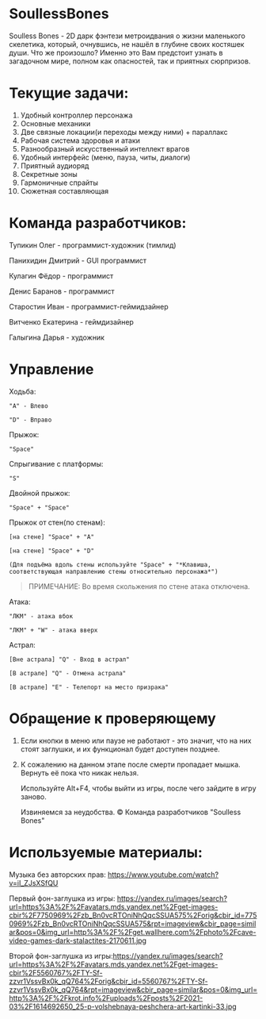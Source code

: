 # SoullessBones
Soulless Bones - 2D дарк фэнтези метроидвания о жизни маленького скелетика, который, очнувшись, не нашёл в глубине своих костяшек души. Что же произошло? Именно это 
Вам предстоит узнать в загадочном мире, полном как опасностей, так и приятных сюрпризов.

# Текущие задачи:
1) Удобный контроллер персонажа
2) Основные механики
3) Две связные локации(и переходы между ними) + параллакс 
4) Рабочая система здоровья и атаки
5) Разнообразный искусственный интеллект врагов
6) Удобный интерфейс (меню, пауза, читы, диалоги)
7) Приятный аудиоряд
8) Секретные зоны
9) Гармоничные спрайты
10) Сюжетная составляющая

# Команда разработчиков:
Тупикин Олег - программист-художник (тимлид)

Панихидин Дмитрий - GUI программист

Кулагин Фёдор - программист

Денис Баранов - программист

Старостин Иван - программист-геймидзайнер

Витченко Екатерина - геймдизайнер

Галыгина Дарья - художник

# Управление

Ходьба:

	"A" - Влево

	"D" - Вправо

Прыжок:

	"Space"

Спрыгивание с платформы:

	"S"

Двойной прыжок:

	"Space" + "Space"

Прыжок от стен(по стенам):

	[на стене] "Space" + "A"

	[на стене] "Space" + "D"

	(Для подъёма вдоль стены используйте "Space" + "*Клавиша, соответствующая направлению стены относительно персонажа*")

>ПРИМЕЧАНИЕ: Во время скольжения по стене атака отключена.

Атака:

	"ЛКМ" - атака вбок

	"ЛКМ" + "W" - атака вверх

Астрал:

	[Вне астрала] "Q" - Вход в астрал"

	[В астрале] "Q" - Отмена астрала"
  
	[В астрале] "E" - Телепорт на место призрака"

# Обращение к проверяющему
1. Если кнопки в меню или паузе не работают - это значит, что на них стоят заглушки, и их функционал будет доступен позднее.

2. К сожалению на данном этапе после смерти пропадает мышка. Вернуть её пока что никак нельзя.

   Используйте Alt+F4, чтобы выйти из игры, после чего зайдите в игру заново.

   Извиняемся за неудобства. © Команда разработчиков "Soulless Bones"

# Используемые материалы:
Музыка без авторских прав: https://www.youtube.com/watch?v=iI_ZJsXSfQU

Первый фон-заглушка из игры: https://yandex.ru/images/search?url=https%3A%2F%2Favatars.mds.yandex.net%2Fget-images-cbir%2F7750969%2Fzb_Bn0vcRTOniNhQqcSSUA575%2Forig&cbir_id=7750969%2Fzb_Bn0vcRTOniNhQqcSSUA575&rpt=imageview&cbir_page=similar&pos=0&img_url=http%3A%2F%2Fget.wallhere.com%2Fphoto%2Fcave-video-games-dark-stalactites-2170611.jpg

Второй фон-заглушка из игры:https://yandex.ru/images/search?url=https%3A%2F%2Favatars.mds.yandex.net%2Fget-images-cbir%2F5560767%2FTY-Sf-zzvr1VssvBx0k_qQ764%2Forig&cbir_id=5560767%2FTY-Sf-zzvr1VssvBx0k_qQ764&rpt=imageview&cbir_page=similar&pos=0&img_url=http%3A%2F%2Fkrot.info%2Fuploads%2Fposts%2F2021-03%2F1614692650_25-p-volshebnaya-peshchera-art-kartinki-33.jpg
